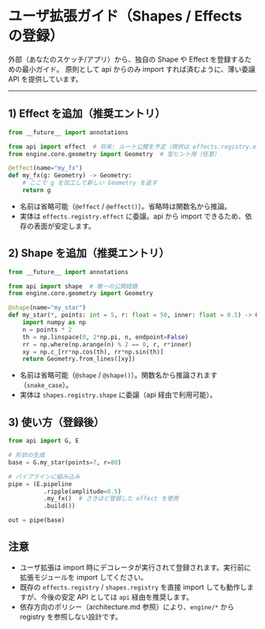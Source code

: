 # ユーザ拡張ガイド（Shapes / Effects の登録）

外部（あなたのスケッチ/アプリ）から、独自の Shape や Effect を登録するための最小ガイド。
原則として api からのみ import すれば済むように、薄い委譲 API を提供しています。

---

## 1) Effect を追加（推奨エントリ）

```python
from __future__ import annotations

from api import effect  # 将来: ルート公開を予定（現状は effects.registry.effect を直接使っても可）
from engine.core.geometry import Geometry  # 型ヒント用（任意）

@effect(name="my_fx")
def my_fx(g: Geometry) -> Geometry:
    # ここで g を加工して新しい Geometry を返す
    return g
```

- 名前は省略可能（`@effect` / `@effect()`）。省略時は関数名から推論。
- 実体は `effects.registry.effect` に委譲。api から import できるため、依存の表面が安定します。

## 2) Shape を追加（推奨エントリ）

```python
from __future__ import annotations

from api import shape  # 唯一の公開経路
from engine.core.geometry import Geometry

@shape(name="my_star")
def my_star(*, points: int = 5, r: float = 50, inner: float = 0.5) -> Geometry:
    import numpy as np
    n = points * 2
    th = np.linspace(0, 2*np.pi, n, endpoint=False)
    rr = np.where(np.arange(n) % 2 == 0, r, r*inner)
    xy = np.c_[rr*np.cos(th), rr*np.sin(th)]
    return Geometry.from_lines([xy])
```

- 名前は省略可能（`@shape` / `@shape()`）。関数名から推論されます（`snake_case`）。
- 実体は `shapes.registry.shape` に委譲（api 経由で利用可能）。

## 3) 使い方（登録後）

```python
from api import G, E

# 形状の生成
base = G.my_star(points=7, r=80)

# パイプラインに組み込み
pipe = (E.pipeline
          .ripple(amplitude=0.5)
          .my_fx()  # さきほど登録した effect を使用
          .build())

out = pipe(base)
```

## 注意
- ユーザ拡張は import 時にデコレータが実行されて登録されます。実行前に拡張モジュールを import してください。
- 既存の `effects.registry` / `shapes.registry` を直接 import しても動作しますが、今後の安定 API としては `api` 経由を推奨します。
- 依存方向のポリシー（architecture.md 参照）により、`engine/*` から registry を参照しない設計です。
